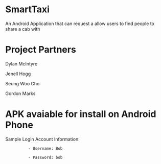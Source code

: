 # SmartTaxi
An Android Application that can request a allow users to find people to share a cab with

Project Partners
=================
Dylan McIntyre

Jenell Hogg

Seung Woo Cho

Gordon Marks

# APK avaiable for install on Android Phone
Sample Login Account Information:

              - Username: Bob
              
              - Password: bob
